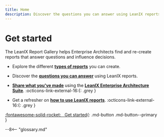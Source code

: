 ```yaml
---
title: Home
description: Discover the questions you can answer using LeanIX reports
---
```


<!--
??? warning "Alpha"
    This is a work in progress and will probably have broken links, typos and random thoughts scattered across the site.
-->
 
# Get started 

The LeanIX Report Gallery helps Enterprise Architects find and re-create reports that answer questions and influence decisions.

- Explore the different **[types of reports](reports/)** you can create.

- Discover the **[questions you can answer](questions/)** using LeanIX reports.

- **[Share what you've made](about/)** using the **[LeanIX Enterprise Architecture Suite](https://www.leanix.net/en/solutions/enterprise-architecture-suite)**. :octicons-link-external-16:{: .grey } 

- Get a refresher on **[how to use LeanIX reports](https://docs.leanix.net/docs/insights-through-reports)**. :octicons-link-external-16:{: .grey } 

[:fontawesome-solid-rocket: &nbsp; Get started](reports/){: .md-button .md-button--primary }


--8<--​ "glossary.md"
